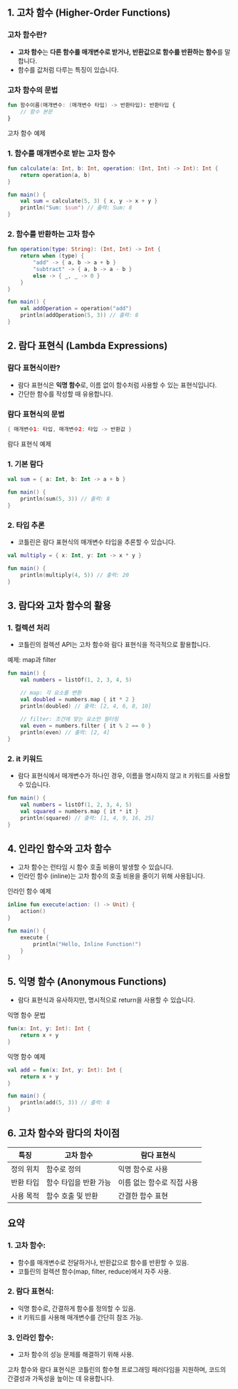 ## 1. 고차 함수 (Higher-Order Functions)

### 고차 함수란?

- **고차 함수**는 **다른 함수를 매개변수로 받거나, 반환값으로 함수를 반환하는 함수**를 말합니다.
- 함수를 값처럼 다루는 특징이 있습니다.

### 고차 함수의 문법

```kotlin
fun 함수이름(매개변수: (매개변수 타입) -> 반환타입): 반환타입 {
    // 함수 본문
}
```

고차 함수 예제

### 1. 함수를 매개변수로 받는 고차 함수

```kotlin
fun calculate(a: Int, b: Int, operation: (Int, Int) -> Int): Int {
    return operation(a, b)
}

fun main() {
    val sum = calculate(5, 3) { x, y -> x + y }
    println("Sum: $sum") // 출력: Sum: 8
}
```

### 2. 함수를 반환하는 고차 함수

```kotlin
fun operation(type: String): (Int, Int) -> Int {
    return when (type) {
        "add" -> { a, b -> a + b }
        "subtract" -> { a, b -> a - b }
        else -> { _, _ -> 0 }
    }
}

fun main() {
    val addOperation = operation("add")
    println(addOperation(5, 3)) // 출력: 8
}
```

## 2. 람다 표현식 (Lambda Expressions)

### 람다 표현식이란?

- 람다 표현식은 **익명 함수**로, 이름 없이 함수처럼 사용할 수 있는 표현식입니다.
- 간단한 함수를 작성할 때 유용합니다.

### 람다 표현식의 문법

```kotlin
{ 매개변수1: 타입, 매개변수2: 타입 -> 반환값 }
```

람다 표현식 예제

### 1. 기본 람다

```kotlin
val sum = { a: Int, b: Int -> a + b }

fun main() {
    println(sum(5, 3)) // 출력: 8
}
```

### 2. 타입 추론

- 코틀린은 람다 표현식의 매개변수 타입을 추론할 수 있습니다.

```kotlin
val multiply = { x: Int, y: Int -> x * y }

fun main() {
    println(multiply(4, 5)) // 출력: 20
}
```

## 3. 람다와 고차 함수의 활용

### 1. 컬렉션 처리

- 코틀린의 컬렉션 API는 고차 함수와 람다 표현식을 적극적으로 활용합니다.

예제: map과 filter

```kotlin
fun main() {
    val numbers = listOf(1, 2, 3, 4, 5)

    // map: 각 요소를 변환
    val doubled = numbers.map { it * 2 }
    println(doubled) // 출력: [2, 4, 6, 8, 10]
  
    // filter: 조건에 맞는 요소만 필터링
    val even = numbers.filter { it % 2 == 0 }
    println(even) // 출력: [2, 4]
}
```

### 2. it 키워드

- 람다 표현식에서 매개변수가 하나인 경우, 이름을 명시하지 않고 it 키워드를 사용할 수 있습니다.

```kotlin
fun main() {
    val numbers = listOf(1, 2, 3, 4, 5)
    val squared = numbers.map { it * it }
    println(squared) // 출력: [1, 4, 9, 16, 25]
}
```

## 4. 인라인 함수와 고차 함수

- 고차 함수는 런타임 시 함수 호출 비용이 발생할 수 있습니다.
- 인라인 함수 (inline)는 고차 함수의 호출 비용을 줄이기 위해 사용됩니다.

인라인 함수 예제

```kotlin
inline fun execute(action: () -> Unit) {
    action()
}

fun main() {
    execute {
        println("Hello, Inline Function!")
    }
}
```

## 5. 익명 함수 (Anonymous Functions)

- 람다 표현식과 유사하지만, 명시적으로 return을 사용할 수 있습니다.

익명 함수 문법

```kotlin
fun(x: Int, y: Int): Int {
    return x + y
}
```

익명 함수 예제

```kotlin
val add = fun(x: Int, y: Int): Int {
    return x + y
}

fun main() {
    println(add(5, 3)) // 출력: 8
}
```

## 6. 고차 함수와 람다의 차이점

| 특징    | 고차 함수        | 람다 표현식          |
| ----- | ------------ | --------------- |
| 정의 위치 | 함수로 정의       | 익명 함수로 사용       |
| 반환 타입 | 함수 타입을 반환 가능 | 이름 없는 함수로 직접 사용 |
| 사용 목적 | 함수 호출 및 반환   | 간결한 함수 표현       |

## 요약

### 1. 고차 함수:

- 함수를 매개변수로 전달하거나, 반환값으로 함수를 반환할 수 있음.
- 코틀린의 컬렉션 함수(map, filter, reduce)에서 자주 사용.

### 2. 람다 표현식:

- 익명 함수로, 간결하게 함수를 정의할 수 있음.
- it 키워드를 사용해 매개변수를 간단히 참조 가능.

### 3. 인라인 함수:

- 고차 함수의 성능 문제를 해결하기 위해 사용.

고차 함수와 람다 표현식은 코틀린의 함수형 프로그래밍 패러다임을 지원하며, 코드의 간결성과 가독성을 높이는 데 유용합니다.

